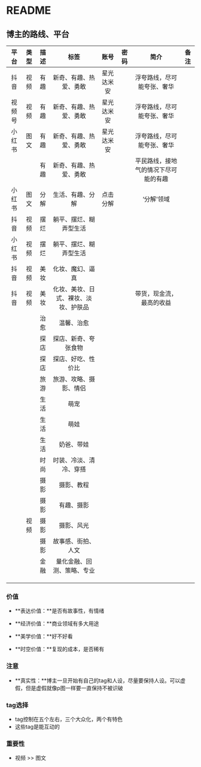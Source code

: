 # README

## 博主的路线、平台

|  平台  | 类型 | 描述 |                 标签                 |    账号    | 密码 |                 简介                 | 备注 |
| :----: | :--: | :--: | :----------------------------------: | :--------: | :--: | :----------------------------------: | :--: |
|  抖音  | 视频 | 有趣 |        新奇、有趣、热爱、勇敢        | 星光达米安 |      |      浮夸路线，尽可能夸张、奢华      |      |
| 视频号 | 视频 | 有趣 |        新奇、有趣、热爱、勇敢        | 星光达米安 |      |      浮夸路线，尽可能夸张、奢华      |      |
| 小红书 | 图文 | 有趣 |        新奇、有趣、热爱、勇敢        | 星光达米安 |      |      浮夸路线，尽可能夸张、奢华      |      |
|        |      | 有趣 |        新奇、有趣、热爱、勇敢        |            |      | 平民路线，接地气的情况下尽可能的有趣 |      |
| 小红书 | 图文 | 分解 |           生活、有趣、分解           |  点击分解  |      |              ‘分解’领域              |      |
|  抖音  | 视频 | 摆烂 |        躺平、摆烂、糊弄型生活        |            |      |                                      |      |
| 小红书 | 视频 | 摆烂 |        躺平、摆烂、糊弄型生活        |            |      |                                      |      |
|  抖音  | 视频 | 美妆 |           化妆、魔幻、逼真           |            |      |                                      |      |
|  抖音  | 视频 | 美妆 | 化妆、美妆、日式、裸妆、淡妆、护肤品 |            |      |       带货，现金流，最高的收益       |      |
|        |      | 治愈 |              温馨、治愈              |            |      |                                      |      |
|        |      | 探店 |         探店、新奇、夸张食物         |            |      |                                      |      |
|        |      | 探店 |          探店、好吃、性价比          |            |      |                                      |      |
|        |      | 旅游 |        旅游、攻略、摄影、情侣        |            |      |                                      |      |
|        |      | 生活 |                 萌宠                 |            |      |                                      |      |
|        |      | 生活 |                 萌娃                 |            |      |                                      |      |
|        |      | 生活 |              奶爸、带娃              |            |      |                                      |      |
|        |      | 时尚 |        时装、冷淡、清冷、穿搭        |            |      |                                      |      |
|        |      | 摄影 |              摄影、教程              |            |      |                                      |      |
|        |      | 摄影 |              有趣、摄影              |            |      |                                      |      |
|        | 视频 | 摄影 |              摄影、风光              |            |      |                                      |      |
|        |      | 摄影 |          故事感、街拍、人文          |            |      |                                      |      |
|        |      | 金融 |      量化金融、回测、策略、专业      |            |      |                                      |      |
|        |      |      |                                      |            |      |                                      |      |
|        |      |      |                                      |            |      |                                      |      |
|        |      |      |                                      |            |      |                                      |      |



### 价值

* **表达价值：**是否有故事性，有情绪

* **经济价值：**商业领域有多大用途

* **美学价值：**好不好看

* **时空价值：**复现的成本，是否稀有

  

### 注意

* **真实性：**博主一旦开始有自己的tag和人设，尽量要保持人设。可以虚假，但是虚假就像p图一样要一直保持不被识破



### tag选择

* tag控制在五个左右，三个大众化，两个有特色
* 这些tag是能互动的



### 重要性

* 视频 >> 图文
